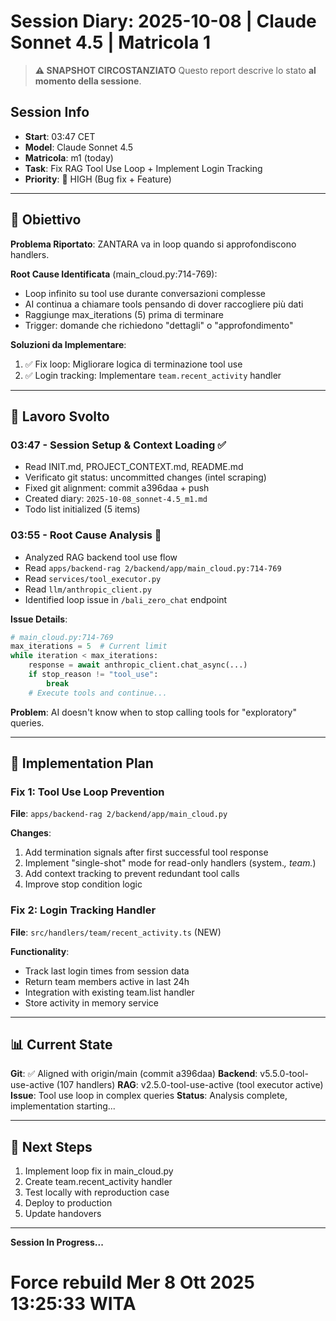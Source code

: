 # Session Diary: 2025-10-08 | Claude Sonnet 4.5 | Matricola 1

> **⚠️ SNAPSHOT CIRCOSTANZIATO**
> Questo report descrive lo stato **al momento della sessione**.

## Session Info
- **Start**: 03:47 CET
- **Model**: Claude Sonnet 4.5
- **Matricola**: m1 (today)
- **Task**: Fix RAG Tool Use Loop + Implement Login Tracking
- **Priority**: 🔴 HIGH (Bug fix + Feature)

---

## 🎯 Obiettivo

**Problema Riportato**: ZANTARA va in loop quando si approfondiscono handlers.

**Root Cause Identificata** (main_cloud.py:714-769):
- Loop infinito su tool use durante conversazioni complesse
- AI continua a chiamare tools pensando di dover raccogliere più dati
- Raggiunge max_iterations (5) prima di terminare
- Trigger: domande che richiedono "dettagli" o "approfondimento"

**Soluzioni da Implementare**:
1. ✅ Fix loop: Migliorare logica di terminazione tool use
2. ✅ Login tracking: Implementare `team.recent_activity` handler

---

## 📝 Lavoro Svolto

### **03:47 - Session Setup & Context Loading** ✅
- Read INIT.md, PROJECT_CONTEXT.md, README.md
- Verificato git status: uncommitted changes (intel scraping)
- Fixed git alignment: commit a396daa + push
- Created diary: `2025-10-08_sonnet-4.5_m1.md`
- Todo list initialized (5 items)

### **03:55 - Root Cause Analysis** 🔄
- Analyzed RAG backend tool use flow
- Read `apps/backend-rag 2/backend/app/main_cloud.py:714-769`
- Read `services/tool_executor.py`
- Read `llm/anthropic_client.py`
- Identified loop issue in `/bali_zero_chat` endpoint

**Issue Details**:
```python
# main_cloud.py:714-769
max_iterations = 5  # Current limit
while iteration < max_iterations:
    response = await anthropic_client.chat_async(...)
    if stop_reason != "tool_use":
        break
    # Execute tools and continue...
```

**Problem**: AI doesn't know when to stop calling tools for "exploratory" queries.

---

## 🔧 Implementation Plan

### **Fix 1: Tool Use Loop Prevention**
**File**: `apps/backend-rag 2/backend/app/main_cloud.py`

**Changes**:
1. Add termination signals after first successful tool response
2. Implement "single-shot" mode for read-only handlers (system.*, team.*)
3. Add context tracking to prevent redundant tool calls
4. Improve stop condition logic

### **Fix 2: Login Tracking Handler**
**File**: `src/handlers/team/recent_activity.ts` (NEW)

**Functionality**:
- Track last login times from session data
- Return team members active in last 24h
- Integration with existing team.list handler
- Store activity in memory service

---

## 📊 Current State

**Git**: ✅ Aligned with origin/main (commit a396daa)
**Backend**: v5.5.0-tool-use-active (107 handlers)
**RAG**: v2.5.0-tool-use-active (tool executor active)
**Issue**: Tool use loop in complex queries
**Status**: Analysis complete, implementation starting...

---

## 🚧 Next Steps

1. Implement loop fix in main_cloud.py
2. Create team.recent_activity handler
3. Test locally with reproduction case
4. Deploy to production
5. Update handovers

---

**Session In Progress...**
# Force rebuild Mer  8 Ott 2025 13:25:33 WITA
